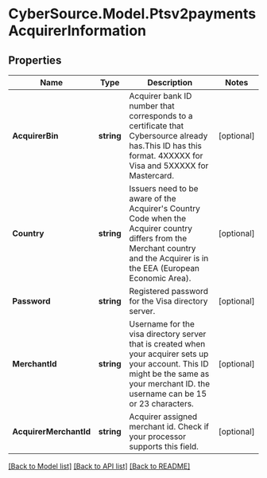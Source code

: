 # CyberSource.Model.Ptsv2paymentsAcquirerInformation
## Properties

Name | Type | Description | Notes
------------ | ------------- | ------------- | -------------
**AcquirerBin** | **string** | Acquirer bank ID number that  corresponds to a certificate that Cybersource already has.This ID has this format. 4XXXXX for Visa and 5XXXXX for Mastercard.  | [optional] 
**Country** | **string** | Issuers need to be aware of the Acquirer&#39;s Country Code when the Acquirer country differs from the Merchant country and the Acquirer is in the EEA (European Economic Area).  | [optional] 
**Password** | **string** | Registered password for the Visa directory server.  | [optional] 
**MerchantId** | **string** | Username for the visa directory server that is created when your acquirer sets up your account. This ID might be the same as your merchant ID. the username can be 15 or 23 characters.  | [optional] 
**AcquirerMerchantId** | **string** | Acquirer assigned merchant id. Check if your processor supports this field.  | [optional] 

[[Back to Model list]](../README.md#documentation-for-models) [[Back to API list]](../README.md#documentation-for-api-endpoints) [[Back to README]](../README.md)

